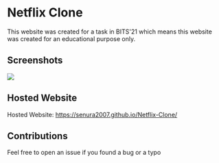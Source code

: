 <h1>Netflix Clone</h1>
<p>This website was created for a task in BITS'21 which means this website was created for an educational purpose only.</p>
<h2>Screenshots</h2>
<img src="https://user-images.githubusercontent.com/87816651/131229643-227118db-e70e-4929-a199-bbceb1192674.JPG">
<h2>Hosted Website</h2>
<p>Hosted Website: <a href="https://senura2007.github.io/Netflix-Clone/">https://senura2007.github.io/Netflix-Clone/</a></p>
<h2>Contributions</h2>
<p>Feel free to open an issue if you found a bug or a typo</P>
